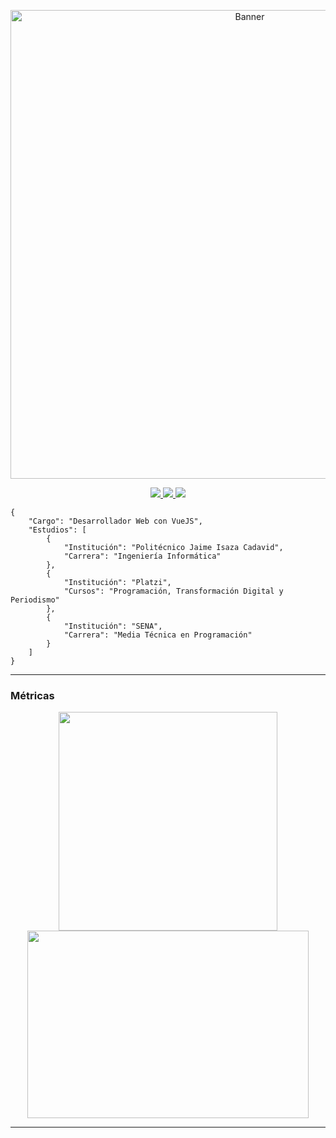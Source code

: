 <p align="center"> <img src="https://i.ibb.co/fkqbwSY/Encabezado-de-blog-1200x600-px.jpg" alt="Banner" width="750" />  </p>

<p align="center"> <a href="https://twitter.com/JuanEGalvis"> <img src="https://img.icons8.com/fluent/48/000000/twitter.png" /> </a> <a href="https://www.linkedin.com/in/juanegalvis/"> <img src="https://img.icons8.com/color/48/000000/linkedin.png" /> </a> <a href="https://www.instagram.com/juanesgalvisb/"> <img src="https://img.icons8.com/fluent/48/000000/instagram-new.png" /> </a>
</p>


````
{
    "Cargo": "Desarrollador Web con VueJS",
    "Estudios": [
        {
            "Institución": "Politécnico Jaime Isaza Cadavid",
            "Carrera": "Ingeniería Informática"
        },
        {
            "Institución": "Platzi",
            "Cursos": "Programación, Transformación Digital y Periodismo"
        },
        {
            "Institución": "SENA",
            "Carrera": "Media Técnica en Programación"
        }
    ]
}
````

---------------------------------------------

<h3> Métricas </h3>
<p align="center">  <img src="https://github-readme-stats.vercel.app/api/top-langs/?username=JuanesGalvis&theme=radical" width="350" /> <img src="https://github-readme-stats.vercel.app/api?username=JuanesGalvis&theme=radical" width="450" height="300" /> </p>

---------------------------------------------
